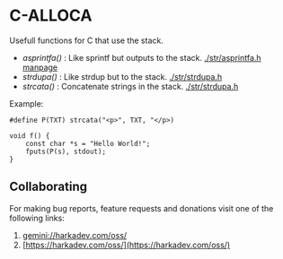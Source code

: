 # C-ALLOCA

Usefull functions for C that use the stack.

- *asprintfa()* : Like sprintf but outputs to the stack. [./str/asprintfa.h](./str/asprintfa.h) [manpage](./doc/asprintfa.3.md)
- *strdupa()* : Like strdup but to the stack. [./str/strdupa.h](./str/strdupa.h)
- *strcata()* : Concatenate strings in the stack. [./str/strdupa.h](./str/strcata.h)

Example:

```
#define P(TXT) strcata("<p>", TXT, "</p>)

void f() {
    const char *s = "Hello World!";
    fputs(P(s), stdout);
}
```

## Collaborating

For making bug reports, feature requests and donations visit
one of the following links:

1. [gemini://harkadev.com/oss/](gemini://harkadev.com/oss/)
2. [https://harkadev.com/oss/](https://harkadev.com/oss/)
